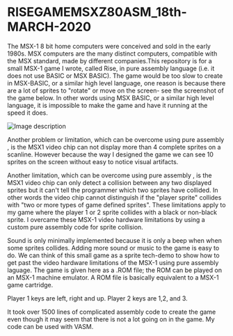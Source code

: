 # RISEGAMEMSXZ80ASM_18th-MARCH-2020

The MSX-1 8 bit home computers were conceived and sold in the early 1980s. MSX computers are the many distinct computers, compatible with the MSX standard, made by different companies.This repository is for a small MSX-1 game I wrote, called Rise, in pure assembly language (i.e. it does not use BASIC or MSX BASIC). The game would be too slow to create in MSX-BASIC, or a similar high level language, one reason is because there are a lot of sprites to "rotate" or move on the screen- see the screenshot of the game below. In other words using MSX BASIC, or a similar high level language, it is impossible to make the game and have it running at the speed it does.

![Image description](https://github.com/MChowdhuryZ80ASM/RISEGAMEMSXZ80ASM_18th-MARCH-2020/blob/master/rimage3.JPG)

Another problem or limitation, which can be overcome using pure assembly , is the MSX1 video chip can not display more than 4 complete sprites on a scanline. However because the way I designed the game we can see 10 sprites on the screen without easy to notice visual artifacts.

Another limitation, which can be overcome using pure assembly , is the MSX1 video chip can only detect a collision between any two displayed sprites but it can't tell the programmer which two sprites have collided. In other words the video chip cannot distinguish if the "player sprite" collides with "two or more types of game defined sprites". These limitations apply to my game where the player 1 or 2 sprite collides with a black or non-black sprite. I overcame these MSX-1 video hardware limitations by using a custom pure assembly code for sprite collision.

Sound is only minimally implemented because it is only a beep when when some sprites collides. Adding more sound or music to the game is easy to do. We can think of this small game as a sprite tech-demo to show how to get past the video hardware limitations of the MSX-1 using pure assembly laguage. The game is given here as a .ROM file; the ROM can be played on an MSX-1 machine emulator. A ROM file is basically equivalent to a MSX-1 game cartridge.

Player 1 keys are left, right and up.
Player 2 keys are 1,2, and 3.

It took over 1500 lines of complicated assembly code to create the game even though it may seem that there is not a lot going on in the game. My code can be used with VASM.


